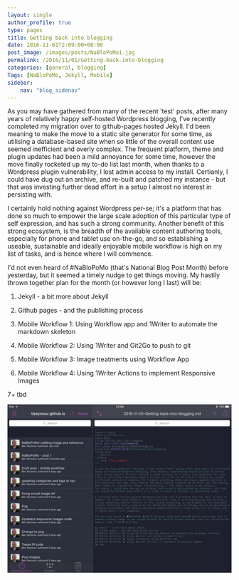 ```yaml
---
layout: single
author_profile: true
type: pages
title: Getting back into blogging
date: 2016-11-01T2:09:00+00:00
post_image: /images/posts/NaBloPoMo1.jpg
permalink: /2016/11/01/Getting-back-into-blogging
categories: [general, blogging]
Tags: [NaBloPoMo, Jekyll, Mobile]
sidebar:
    nav: "blog_sidenav"
---
```


As you may have gathered from many of the recent 'test' posts, after many years of relatively happy self-hosted Wordpress blogging, I've recently completed my migration over to github-pages hosted Jekyll. I'd been meaning to make the move to a static site generator for some time, as utilising a database-based site when so little of the overall content use seemed inefficient and overly complex. The frequent platform, theme and plugin updates had been a mild annoyance for some time, however the move finally rocketed up my to-do list last month, when thanks to a Wordpress plugin vulnerability, I lost admin access to my install. Certianly, I could have dug out an archive, and re-built and patched my instance - but that was investing further dead effort in a setup I almost no interest in persisting with.

I certainly hold nothing against Wordpress per-se; it's a platform that has done so much to empower the large scale adoption of this particular type of self expression, and has such a strong community. Another benefit of this strong ecosystem, is the breadth of the available content authoring tools, especially for phone and tablet use on-the-go, and so establishing a useable, sustainable and ideally enjoyable mobile workflow is high on my list of tasks, and is hence where I will commence.

I'd not even heard of #NaBloPoMo (that's National Blog Post Month) before yesterday, but it seemed a timely nudge to get things moving. My hastily thrown together plan for the month (or however long I last) will be:

1) Jekyll - a bit more about Jekyll

2) Github pages - and the publishing process

3) Mobile Workflow 1: Using Workflow app and 1Writer to automate the markdown skeleton

4) Mobile Workflow 2: Using 1Writer and Git2Go to push to git 

5) Mobile Workflow 3: Image treatments using Workflow App

6) Mobile Workflow 4: Using 1Writer Actions to implement Responsive Images

7+ tbd

![Updating this post in Git2Go](/images/posts/NaBloPoMo1b.jpg)